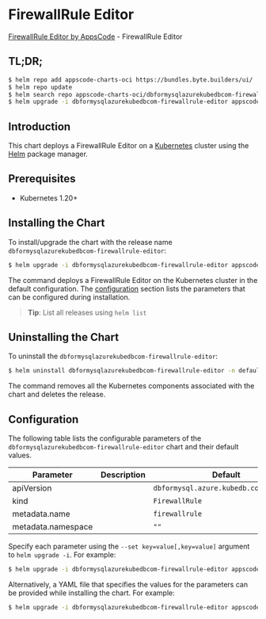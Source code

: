 # FirewallRule Editor

[FirewallRule Editor by AppsCode](https://byte.builders) - FirewallRule Editor

## TL;DR;

```bash
$ helm repo add appscode-charts-oci https://bundles.byte.builders/ui/
$ helm repo update
$ helm search repo appscode-charts-oci/dbformysqlazurekubedbcom-firewallrule-editor --version=v0.4.19
$ helm upgrade -i dbformysqlazurekubedbcom-firewallrule-editor appscode-charts-oci/dbformysqlazurekubedbcom-firewallrule-editor -n default --create-namespace --version=v0.4.19
```

## Introduction

This chart deploys a FirewallRule Editor on a [Kubernetes](http://kubernetes.io) cluster using the [Helm](https://helm.sh) package manager.

## Prerequisites

- Kubernetes 1.20+

## Installing the Chart

To install/upgrade the chart with the release name `dbformysqlazurekubedbcom-firewallrule-editor`:

```bash
$ helm upgrade -i dbformysqlazurekubedbcom-firewallrule-editor appscode-charts-oci/dbformysqlazurekubedbcom-firewallrule-editor -n default --create-namespace --version=v0.4.19
```

The command deploys a FirewallRule Editor on the Kubernetes cluster in the default configuration. The [configuration](#configuration) section lists the parameters that can be configured during installation.

> **Tip**: List all releases using `helm list`

## Uninstalling the Chart

To uninstall the `dbformysqlazurekubedbcom-firewallrule-editor`:

```bash
$ helm uninstall dbformysqlazurekubedbcom-firewallrule-editor -n default
```

The command removes all the Kubernetes components associated with the chart and deletes the release.

## Configuration

The following table lists the configurable parameters of the `dbformysqlazurekubedbcom-firewallrule-editor` chart and their default values.

|     Parameter      | Description |                      Default                      |
|--------------------|-------------|---------------------------------------------------|
| apiVersion         |             | <code>dbformysql.azure.kubedb.com/v1alpha1</code> |
| kind               |             | <code>FirewallRule</code>                         |
| metadata.name      |             | <code>firewallrule</code>                         |
| metadata.namespace |             | <code>""</code>                                   |


Specify each parameter using the `--set key=value[,key=value]` argument to `helm upgrade -i`. For example:

```bash
$ helm upgrade -i dbformysqlazurekubedbcom-firewallrule-editor appscode-charts-oci/dbformysqlazurekubedbcom-firewallrule-editor -n default --create-namespace --version=v0.4.19 --set apiVersion=dbformysql.azure.kubedb.com/v1alpha1
```

Alternatively, a YAML file that specifies the values for the parameters can be provided while
installing the chart. For example:

```bash
$ helm upgrade -i dbformysqlazurekubedbcom-firewallrule-editor appscode-charts-oci/dbformysqlazurekubedbcom-firewallrule-editor -n default --create-namespace --version=v0.4.19 --values values.yaml
```
